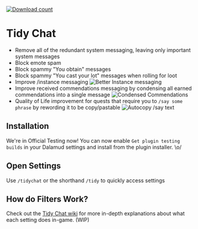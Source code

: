 [![Download count](https://img.shields.io/endpoint?url=https://vz32sgcoal.execute-api.us-east-1.amazonaws.com/TidyChat)](https://github.com/NadyaNayme/TidyChat)

# Tidy Chat

- Remove all of the redundant system messaging, leaving only important system messages
- Block emote spam
- Block spammy "You obtain" messages
- Block spammy "You cast your lot" messages when rolling for loot
- Improve /instance messaging ![Better Instance messaging](https://raw.githubusercontent.com/NadyaNayme/TidyChat/master/images/instance.png)
- Improve received commendations messaging by condensing all earned commendations into a single message ![Condensed Commendations](https://raw.githubusercontent.com/NadyaNayme/TidyChat/master/images/commendations.png)
- Quality of Life improvement for quests that require you to `/say some phrase` by rewording it to be copy/pastable ![Autocopy /say text](https://raw.githubusercontent.com/NadyaNayme/TidyChat/master/images/autocopy.png)

## Installation

We're in Official Testing now! You can now enable `Get plugin testing builds` in your Dalamud settings and install from the plugin installer. \o/

## Open Settings

Use `/tidychat` or the shorthand `/tidy` to quickly access settings


## How do Filters Work?

Check out the [Tidy Chat wiki](https://github.com/NadyaNayme/TidyChat/wiki/Settings-Overview) for more in-depth explanations about what each setting does in-game. (WIP)
